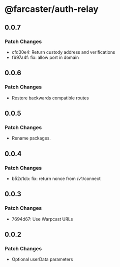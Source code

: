 # @farcaster/auth-relay

## 0.0.7

### Patch Changes

- cfd30e4: Return custody address and verifications
- f697a4f: fix: allow port in domain

## 0.0.6

### Patch Changes

- Restore backwards compatible routes

## 0.0.5

### Patch Changes

- Rename packages.

## 0.0.4

### Patch Changes

- b52c1cb: fix: return nonce from /v1/connect

## 0.0.3

### Patch Changes

- 7694d67: Use Warpcast URLs

## 0.0.2

### Patch Changes

- Optional userData parameters
